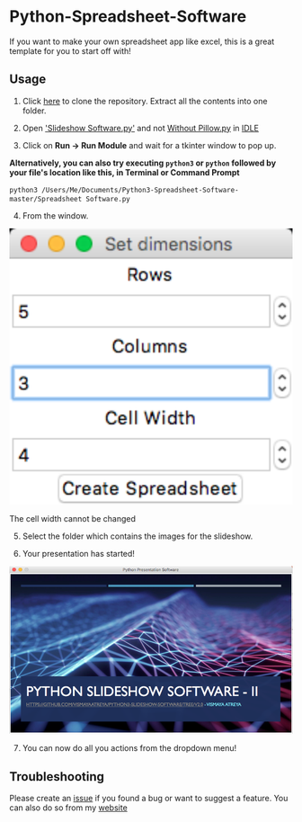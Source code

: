 # Python-Spreadsheet-Software
If you want to make your own spreadsheet app like excel, this is a great template for you to start off with!


## Usage

1. Click [here](https://github.com/VismayaAtreya/Python3-Spreadsheet-Software/archive/master.zip) to clone the repository. Extract all the contents into one folder.

2. Open ['Slideshow Software.py'](https://github.com/VismayaAtreya/Python3-Slideshow-Software/blob/master/Slideshow%20Software.py) and not [Without Pillow.py](https://github.com/VismayaAtreya/Python3-Slideshow-Software/blob/master/Without%20Pillow.py) in [IDLE](https://docs.python.org/3/library/idle.html)

3. Click on <b>Run -> Run Module</b> and wait for a tkinter window to pop up.

<b>Alternatively, you can also try executing `python3` or `python` followed by your file's location like this, in Terminal or Command Prompt</b>

```
python3 /Users/Me/Documents/Python3-Spreadsheet-Software-master/Spreadsheet Software.py
```

4. From the window.

<img src="https://github.com/VismayaAtreya/Python-Spreadsheet-Software/blob/master/User%20Guide%20Images/welcome.png" alt="drawing" width="600"/>

The cell width cannot be changed

5. Select the folder which contains the images for the slideshow.

6. Your presentation has started!

<img src="https://github.com/VismayaAtreya/Python3-Slideshow-Software/blob/master/User%20Guide%20Images/presentation.png" alt="drawing" width="600"/>

7. You can now do all you actions from the dropdown menu!

## Troubleshooting

Please create an [issue](https://github.com/VismayaAtreya/Python-Spreadsheet-Software/issues) if you found a bug or want to suggest a feature. You can also do so from my [website](https://github.com/VismayaAtreya/Python-Spreadsheet-Software/issues)
